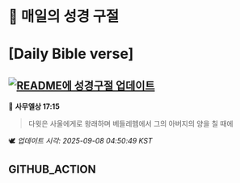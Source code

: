 # 🙏 매일의 성경 구절
# [Daily Bible verse]
## [![README에 성경구절 업데이트](https://github.com/DONGSUKA/first_test/actions/workflows/update-readme-bible.yml/badge.svg)](https://github.com/DONGSUKA/first_test/actions/workflows/update-readme-bible.yml)
<!-- START_BIBLE_VERSE -->
📖 **사무엘상 17:15**
> 다윗은 사울에게로 왕래하며 베들레헴에서 그의 아버지의 양을 칠 때에

🕊️ _업데이트 시각: 2025-09-08 04:50:49 KST_
  <!-- END_BIBLE_VERSE -->
## GITHUB_ACTION
